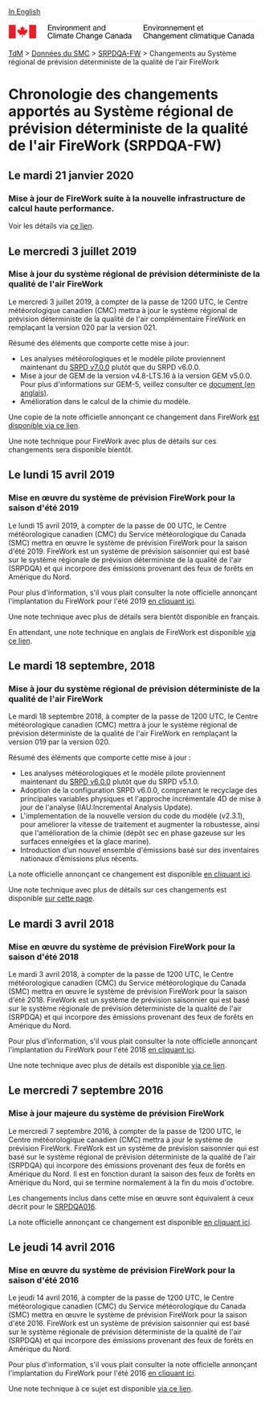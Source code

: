 [In English](changelog_raqdps-fw_en.md)

![ECCC logo](../../img_eccc-logo.png)

[TdM](../../readme_fr.md) > [Données du SMC](../readme_fr.md) > [SRPDQA-FW](readme_raqdps-fw_fr.md) > Changements au Système régional de prévision déterministe de la qualité de l'air FireWork

# Chronologie des changements apportés au Système régional de prévision déterministe de la qualité de l'air FireWork (SRPDQA-FW)

## Le mardi 21 janvier 2020

### Mise à jour de FireWork suite à la nouvelle infrastructure de calcul haute performance. 

Voir les détails via [ce lien](../changelog_multisystems_fr.md).

## Le mercredi 3 juillet 2019

### Mise à jour du système régional de prévision déterministe de la qualité de l'air FireWork

Le mercredi 3 juillet 2019, à compter de la passe de 1200 UTC, le Centre météorologique canadien (CMC) mettra à jour le système régional de prévision déterministe de la qualité de l'air complémentaire FireWork en remplaçant la version 020 par la version 021.

Résumé des éléments que comporte cette mise à jour:

* Les analyses météorologiques et le modèle pilote proviennent maintenant du [SRPD v7.0.0](https://collaboration.cmc.ec.gc.ca/cmc/CMOI/product_guide/docs/changes_f.html#20190703_rdps_7.0.0) plutôt que du SRPD v6.0.0.
* Mise à jour de GEM de la version v4.8-LTS.16 à la version GEM v5.0.0. Pour plus d'informations sur GEM-5, veillez consulter ce [document (en anglais)](https://collaboration.cmc.ec.gc.ca/cmc/CMOI/product_guide/docs/tech_notes/GEM5_paper_submitted_JAMES_20190614.pdf).
* Amélioration dans le calcul de la chimie du modèle.

Une copie de la note officielle annonçant ce changement dans FireWork [est disponible via ce lien](http://dd.meteo.gc.ca/doc/genots/2019/06/28/NOCN03_CWAO_281935___12903).

Une note technique pour FireWork avec plus de détails sur ces changements sera disponible bientôt.

## Le lundi 15 avril 2019

### Mise en œuvre du système de prévision FireWork pour la saison d'été 2019

Le lundi 15 avril 2019, à compter de la passe de 00 UTC, le Centre météorologique canadien (CMC) du Service météorologique du Canada (SMC) mettra en œuvre le système de prévision FireWork pour la saison d'été 2019. FireWork est un système de prévision saisonnier qui est basé sur le système régionale de prévision déterministe de la qualité de l'air (SRPDQA) et qui incorpore des émissions provenant des feux de forêts en Amérique du Nord.

Pour plus d'information, s'il vous plait consulter la note officielle annonçant l'implantation du FireWork pour l'été 2019 [en cliquant ici](https://dd.meteo.gc.ca/doc/genots/2019/04/15/NOCN03_CWAO_151930___14392).

Une note technique avec plus de détails sera bientôt disponible en français.

En attendant, une note technique en anglais de FireWork est disponible [via ce lien](https://collaboration.cmc.ec.gc.ca/cmc/CMOI/product_guide/docs/tech_notes/technote_raqdps020.2fw_20190415_e.pdf).

## Le mardi 18 septembre, 2018

### Mise à jour du système régional de prévision déterministe de la qualité de l'air FireWork

Le mardi 18 septembre 2018, à compter de la passe de 1200 UTC, le Centre météorologique canadien (CMC) mettra à jour le système régional de prévision déterministe de la qualité de l'air FireWork en remplaçant la version 019 par la version 020.

Résumé des éléments que comporte cette mise à jour :

* Les analyses météorologiques et le modèle pilote proviennent maintenant du [SRPD v6.0.0](/../nwp_rdps/changelog_rdps_fr.md#le-mardi-18-septembre-2018) plutôt que du SRPD v5.1.0.
* Adoption de la configuration SRPD v6.0.0, comprenant le recyclage des principales variables physiques et l'approche incrémentale 4D de mise à jour de l'analyse (IAU:Incremental Analysis Update).
* L'implementation de la nouvelle version du code du modèle (v2.3.1), pour améliorer la vitesse de traitement et augmenter la robustesse, ainsi que l'amélioration de la chimie (dépôt sec en phase gazeuse sur les surfaces enneigées et la glace marine).
* Introduction d’un nouvel ensemble d'émissions basé sur des inventaires nationaux d’émissions plus récents.

La note officielle annonçant ce changement est disponible [en cliquant ici](https://dd.meteo.gc.ca/doc/genots/2018/09/17/NOCN03_CWAO_171403___42412).

Une note technique avec plus de détails sur ces changements est disponible [sur cette page](https://collaboration.cmc.ec.gc.ca/cmc/CMOI/product_guide/docs/tech_notes/technote_raqdps-v20_20180918_f.pdf).

## Le mardi 3 avril 2018

### Mise en œuvre du système de prévision FireWork pour la saison d'été 2018

Le mardi 3 avril 2018, à compter de la passe de 1200 UTC, le Centre météorologique canadien (CMC) du Service météorologique du Canada (SMC) mettra en œuvre le système de prévision FireWork pour la saison d'été 2018. FireWork est un système de prévision saisonnier qui est basé sur le système régionale de prévision déterministe de la qualité de l'air (SRPDQA) et qui incorpore des émissions provenant des feux de forêts en Amérique du Nord.

Pour plus d'information, s'il vous plait consulter la note officielle annonçant l'implantation du FireWork pour l'été 2018 [en cliquant ici](https://dd.meteo.gc.ca/doc/genots/2018/04/03/NOCN03_CWAO_031838___00001).

Une note technique avec plus de détails est disponible [via ce lien](https://collaboration.cmc.ec.gc.ca/cmc/CMOI/product_guide/docs/tech_notes/technote_raqdps015fw_20160428_f.pdf).

## Le mercredi 7 septembre 2016

### Mise à jour majeure du système de prévision FireWork

Le mercredi 7 septembre 2016, à compter de la passe de 1200 UTC, le Centre météorologique canadien (CMC) mettra à jour le système de prévision FireWork. FireWork est un système de prévision saisonnier qui est basé sur le système régional de prévision déterministe de la qualité de l'air (SRPDQA) qui incorpore des émissions provenant des feux de forêts en Amérique du Nord. Il est en fonction durant la saison des feux de forêts en Amérique du Nord, qui se termine normalement à la fin du mois d'octobre.

Les changements inclus dans cette mise en œuvre sont équivalent à ceux décrit pour le [SRPDQA016](/../nwp_raqdps/changelog_raqdps_fr.md).

La note officielle annonçant ce changement est disponible [en cliquant ici](https://dd.meteo.gc.ca/doc/genots/2016/04/13/NOCN03_CWAO_131900___00844).

## Le jeudi 14 avril 2016

### Mise en œuvre du système de prévision FireWork pour la saison d'été 2016

Le jeudi 14 avril 2016, à compter de la passe de 1200 UTC, le Centre météorologique canadien (CMC) du Service météorologique du Canada (SMC) mettra en œuvre le système de prévision FireWork pour la saison d'été 2016. FireWork est un système de prévision saisonnier qui est basé sur le système régionale de prévision déterministe de la qualité de l'air (SRPDQA) et qui incorpore des émissions provenant des feux de forêts en Amérique du Nord.

Pour plus d'information, s'il vous plait consulter la note officielle annonçant l'implantation du FireWork pour l'été 2016 [en cliquant ici](https://dd.meteo.gc.ca/doc/genots/2016/04/13/NOCN03_CWAO_131900___00844).

Une note technique à ce sujet est disponible [via ce lien](https://collaboration.cmc.ec.gc.ca/cmc/CMOI/product_guide/docs/tech_notes/technote_raqdps015fw_20160428_f.pdf).
